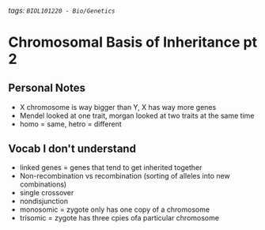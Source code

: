 ###### tags: `BIOL101220 - Bio/Genetics`

# Chromosomal Basis of Inheritance pt 2

## Personal Notes
- X chromosome is way bigger than Y, X has way more genes
- Mendel looked at one trait, morgan looked at two traits at the same time
- homo = same, hetro = different

## Vocab I don't understand 
- linked genes = genes that tend to get inherited together
- Non-recombination vs recombination (sorting of alleles into new combinations)
- single crossover
- nondisjunction
- monosomic = zygote only has one copy of a chromosome
- trisomic = zygote has three cpies ofa particular chromosome

